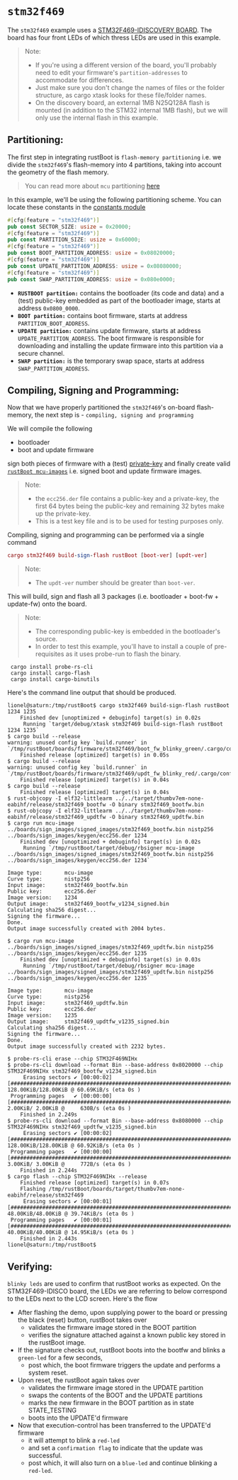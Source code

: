 # `stm32f469`

The `stm32f469` example uses a [STM32F469-IDISCOVERY BOARD](https://www.st.com/en/evaluation-tools/32f469idiscovery.html). The board has four front LEDs of which thress LEDs are used in this example. 

> Note:
> - If you're using a different version of the board, you'll probably need to edit your firmware's `partition-addresses` to accommodate for differences. 
> - Just make sure you don't change the names of files or the folder structure, as cargo xtask looks for these file/folder names.
> - On the discovery board, an external 1MB N25Q128A flash is mounted (in addition to the STM32 internal 1MB flash), but we will only use the internal flash in this example.

## Partitioning:

The first step in integrating rustBoot is `flash-memory partitioning` i.e. we divide the `stm32f469`'s flash-memory into 4 partitions, taking into account the geometry of the flash memory. 

> You can read more about `mcu` partitioning [here](../arch/partitions.md#micro-controller-partitions)

In this example, we'll be using the following partitioning scheme. You can locate these constants in the [constants module](https://github.com/nihalpasham/rustBoot/blob/main/rustBoot/src/constants.rs)

```rust
#[cfg(feature = "stm32f469")]
pub const SECTOR_SIZE: usize = 0x20000;
#[cfg(feature = "stm32f469")]
pub const PARTITION_SIZE: usize = 0x60000;
#[cfg(feature = "stm32f469")]
pub const BOOT_PARTITION_ADDRESS: usize = 0x08020000;
#[cfg(feature = "stm32f469")]
pub const UPDATE_PARTITION_ADDRESS: usize = 0x08080000;
#[cfg(feature = "stm32f469")]
pub const SWAP_PARTITION_ADDRESS: usize = 0x080e0000;
```
- **`RUSTBOOT partition:`** contains the bootloader (its code and data) and a (test) public-key embedded as part of the bootloader image, starts at address `0x0800_0000`.
- **`BOOT partition:`** contains boot firmware, starts at address `PARTITION_BOOT_ADDRESS`.
- **`UPDATE partition:`** contains update firmware, starts at address `UPDATE_PARTITION_ADDRESS`. The boot firmware is responsible for downloading and installing the update firmware into this partition via a secure channel.
- **`SWAP partition:`** is the temporary swap space, starts at address `SWAP_PARTITION_ADDRESS`. 

## Compiling, Signing and Programming: 

Now that we have properly partitioned the `stm32f469`'s on-board flash-memory, the next step is - `compiling, signing and programming ` 

We will compile the following 
- bootloader 
- boot and update firmware

sign both pieces of firmware with a (test) [private-key](https://github.com/nihalpasham/rustBoot/tree/main/boards/rbSigner/keygen) and finally create valid [`rustBoot mcu-images`](../arch/images.md#mcu-image-format) i.e. signed boot and update firmware images.

> Note:
> - the `ecc256.der` file contains a public-key and a private-key, the first 64 bytes being the public-key and remaining 32 bytes make up the private-key. 
> - This is a test key file and is to be used for testing purposes only.

Compiling, signing and programming can be performed via a single command

```MAC
cargo stm32f469 build-sign-flash rustBoot [boot-ver] [updt-ver]
```
> Note:
> - The `updt-ver` number should be greater than `boot-ver`.


This will build, sign and flash all 3 packages (i.e. bootloader + boot-fw + update-fw) onto the board.

> Note: 
> - The corresponding public-key is embedded in the bootloader's source.
> - In order to test this example, you'll have to install a couple of pre-requisites  as it uses probe-run to flash the binary.
```
 cargo install probe-rs-cli 
 cargo install cargo-flash 
 cargo install cargo-binutils
```

Here's the command line output that should be produced.

```
lionel@saturn:/tmp/rustBoot$ cargo stm32f469 build-sign-flash rustBoot 1234 1235
    Finished dev [unoptimized + debuginfo] target(s) in 0.02s
     Running `target/debug/xtask stm32f469 build-sign-flash rustBoot 1234 1235`
$ cargo build --release
warning: unused config key `build.runner` in `/tmp/rustBoot/boards/firmware/stm32f469/boot_fw_blinky_green/.cargo/config.toml`
    Finished release [optimized] target(s) in 0.05s
$ cargo build --release
warning: unused config key `build.runner` in `/tmp/rustBoot/boards/firmware/stm32f469/updt_fw_blinky_red/.cargo/config.toml`
    Finished release [optimized] target(s) in 0.04s
$ cargo build --release
    Finished release [optimized] target(s) in 0.04s
$ rust-objcopy -I elf32-littlearm ../../target/thumbv7em-none-eabihf/release/stm32f469_bootfw -O binary stm32f469_bootfw.bin
$ rust-objcopy -I elf32-littlearm ../../target/thumbv7em-none-eabihf/release/stm32f469_updtfw -O binary stm32f469_updtfw.bin
$ cargo run mcu-image ../boards/sign_images/signed_images/stm32f469_bootfw.bin nistp256 ../boards/sign_images/keygen/ecc256.der 1234
    Finished dev [unoptimized + debuginfo] target(s) in 0.02s
     Running `/tmp/rustBoot/target/debug/rbsigner mcu-image ../boards/sign_images/signed_images/stm32f469_bootfw.bin nistp256 ../boards/sign_images/keygen/ecc256.der 1234`

Image type:       mcu-image
Curve type:       nistp256
Input image:      stm32f469_bootfw.bin
Public key:       ecc256.der
Image version:    1234
Output image:     stm32f469_bootfw_v1234_signed.bin
Calculating sha256 digest...
Signing the firmware...
Done.
Output image successfully created with 2004 bytes.

$ cargo run mcu-image ../boards/sign_images/signed_images/stm32f469_updtfw.bin nistp256 ../boards/sign_images/keygen/ecc256.der 1235
    Finished dev [unoptimized + debuginfo] target(s) in 0.03s
     Running `/tmp/rustBoot/target/debug/rbsigner mcu-image ../boards/sign_images/signed_images/stm32f469_updtfw.bin nistp256 ../boards/sign_images/keygen/ecc256.der 1235`

Image type:       mcu-image
Curve type:       nistp256
Input image:      stm32f469_updtfw.bin
Public key:       ecc256.der
Image version:    1235
Output image:     stm32f469_updtfw_v1235_signed.bin
Calculating sha256 digest...
Signing the firmware...
Done.
Output image successfully created with 2232 bytes.

$ probe-rs-cli erase --chip STM32F469NIHx
$ probe-rs-cli download --format Bin --base-address 0x8020000 --chip STM32F469NIHx stm32f469_bootfw_v1234_signed.bin
     Erasing sectors ✔ [00:00:02] [##############################################################################################################] 128.00KiB/128.00KiB @ 60.69KiB/s (eta 0s )
 Programming pages   ✔ [00:00:00] [################################################################################################################]  2.00KiB/ 2.00KiB @     630B/s (eta 0s )
    Finished in 2.249s
$ probe-rs-cli download --format Bin --base-address 0x8080000 --chip STM32F469NIHx stm32f469_updtfw_v1235_signed.bin
     Erasing sectors ✔ [00:00:02] [##############################################################################################################] 128.00KiB/128.00KiB @ 60.92KiB/s (eta 0s )
 Programming pages   ✔ [00:00:00] [################################################################################################################]  3.00KiB/ 3.00KiB @     772B/s (eta 0s )
    Finished in 2.244s
$ cargo flash --chip STM32F469NIHx --release
    Finished release [optimized] target(s) in 0.07s
    Flashing /tmp/rustBoot/boards/target/thumbv7em-none-eabihf/release/stm32f469
     Erasing sectors ✔ [00:00:01] [################################################################################################################] 48.00KiB/48.00KiB @ 39.74KiB/s (eta 0s )
 Programming pages   ✔ [00:00:01] [################################################################################################################] 40.00KiB/40.00KiB @ 14.95KiB/s (eta 0s )
    Finished in 2.443s
lionel@saturn:/tmp/rustBoot$
```
## Verifying:

`blinky leds` are used to confirm that rustBoot works as expected. On the STM32F469-IDISCO board, the LEDs we are referring to below correspond to the LEDs next to the LCD screen. Here's the flow

- After flashing the demo, upon supplying power to the board or pressing the black (reset) button, rustBoot takes over 
    - validates the firmware image stored in the BOOT partition
    - verifies the signature attached against a known public key stored in the rustBoot image.
- If the signature checks out, rustBoot boots into the bootfw and blinks a `green-led` for a few seconds, 
    - post which, the boot firmware triggers the update and performs a system reset. 
- Upon reset, the rustBoot again takes over 
    - validates the firmware image stored in the UPDATE partition 
    - swaps the contents of the BOOT and the UPDATE partitions
    - marks the new firmware in the BOOT partition as in state STATE_TESTING
    - boots into the UPDATE'd firmware 
- Now that execution-control has been transferred to the UPDATE'd firmware
    - it will attempt to blink a `red-led` 
    - and set a `confirmation flag` to indicate that the update was successful.
    - post which, it will also turn on a `blue-led` and continue blinking a `red-led`.
